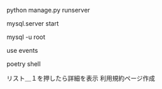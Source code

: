 python manage.py runserver

mysql.server start

mysql -u root

use events

poetry shell


リスト＿１を押したら詳細を表示
利用規約ページ作成